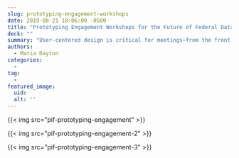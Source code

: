 ```yaml
---
slug: prototyping-engagement-workshops
date: 2019-08-21 18:06:00 -0500
title: "Prototyping Engagement Workshops for the Future of Federal Data, Dashboards, and Storytelling"
deck: ""
summary: "User-centered design is critical for meetings—from the front lines to C-suite&#46; How might we host more hands-on learning sessions and experience exchanges to improve and customize the way the federal workforce communicates to diverse stakeholders&#63;"
authors:
  - Maria Dayton
categories:
  -
tag:
  -
featured_image:
  uid:
  alt: ''
---
```



{{< img src="pif-prototyping-engagement" >}}

{{< img src="pif-prototyping-engagement-2" >}}

{{< img src="pif-prototyping-engagement-3" >}}
